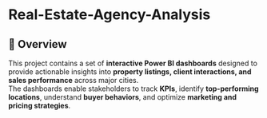 # Real-Estate-Agency-Analysis

## 📌 Overview
This project contains a set of **interactive Power BI dashboards** designed to provide actionable insights into **property listings, client interactions, and sales performance** across major cities.  
The dashboards enable stakeholders to track **KPIs**, identify **top-performing locations**, understand **buyer behaviors**, and optimize **marketing and pricing strategies**.


